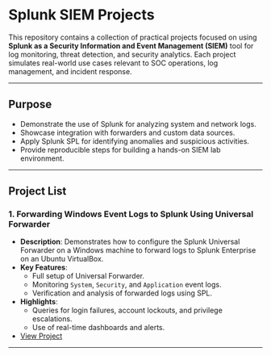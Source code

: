 # Splunk SIEM Projects

This repository contains a collection of practical projects focused on using **Splunk as a Security Information and Event Management (SIEM)** tool for log monitoring, threat detection, and security analytics. Each project simulates real-world use cases relevant to SOC operations, log management, and incident response.

---

## Purpose

- Demonstrate the use of Splunk for analyzing system and network logs.
- Showcase integration with forwarders and custom data sources.
- Apply Splunk SPL for identifying anomalies and suspicious activities.
- Provide reproducible steps for building a hands-on SIEM lab environment.

---

## Project List

### 1. **Forwarding Windows Event Logs to Splunk Using Universal Forwarder**
- **Description**: Demonstrates how to configure the Splunk Universal Forwarder on a Windows machine to forward logs to Splunk Enterprise on an Ubuntu VirtualBox.
- **Key Features**:
  - Full setup of Universal Forwarder.
  - Monitoring `System`, `Security`, and `Application` event logs.
  - Verification and analysis of forwarded logs using SPL.
- **Highlights**:
  - Queries for login failures, account lockouts, and privilege escalations.
  - Use of real-time dashboards and alerts.
- [View Project](./Forwarding-Windows-Event-Logs-to-Splunk-Using-Universal-Forwarder.md)

---

